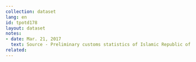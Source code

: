 ```yaml
---
collection: dataset
lang: en
id: tpotd178
layout: dataset
notes: 
- date: Mar. 21, 2017
  text: Source - Preliminary customs statistics of Islamic Republic of Iran
related:
---
```


